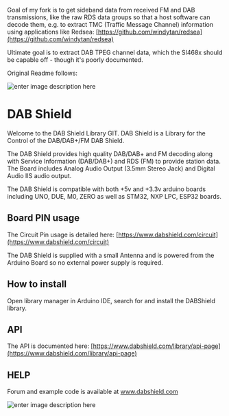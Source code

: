 Goal of my fork is to get sideband data from received FM and DAB
transmissions, like the raw RDS data groups so that a host software can
decode them, e.g. to extract TMC (Traffic Message Channel) information using
applications like Redsea:
[https://github.com/windytan/redsea](https://github.com/windytan/redsea)

Ultimate goal is to extract DAB TPEG channel data, which the SI468x should
be capable off - though it's poorly documented.

Original Readme follows:

![enter image description here](https://www.avitresearch.co.uk/dabshield/images/wsebsiteheader.png)
# DAB Shield
Welcome to the DAB Shield Library GIT.
DAB Shield is a Library for the Control of the DAB/DAB+/FM DAB Shield.

The DAB Shield provides high quality DAB/DAB+ and FM decoding along with Service Information (DAB/DAB+) and RDS (FM) to provide station data.  The Board includes Analog Audio Output (3.5mm Stereo Jack) and Digital Audio IIS audio output.  

The DAB Shield is compatible with both +5v and +3.3v arduino boards including UNO, DUE, M0, ZERO as well as STM32, NXP LPC, ESP32 boards.
## Board PIN usage
The Circuit Pin usage is detailed here: [https://www.dabshield.com/circuit](https://www.dabshield.com/circuit)

The DAB Shield is supplied with a small Antenna and is powered from the Arduino Board so no external power supply is required.

## How to install
Open library manager in Arduino IDE, search for and install the DABShield library.
## API
The API is documented here: [https://www.dabshield.com/library/api-page](https://www.dabshield.com/library/api-page)
## HELP
Forum and example code is available at www.dabshield.com

![enter image description here](https://www.avitresearch.co.uk/dabshield/images/Gradient.jpg)
